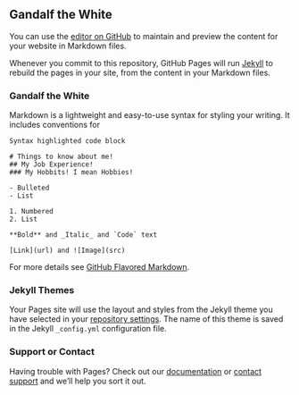 ## Gandalf the White

You can use the [editor on GitHub](https://github.com/Lifesaver1414/Lifesaver.Github.io/edit/master/README.md) to maintain and preview the content for your website in Markdown files.

Whenever you commit to this repository, GitHub Pages will run [Jekyll](https://jekyllrb.com/) to rebuild the pages in your site, from the content in your Markdown files.

### Gandalf the White

Markdown is a lightweight and easy-to-use syntax for styling your writing. It includes conventions for

```Gandalf the White
Syntax highlighted code block

# Things to know about me!
## My Job Experience!
### My Hobbits! I mean Hobbies!

- Bulleted
- List

1. Numbered
2. List

**Bold** and _Italic_ and `Code` text

[Link](url) and ![Image](src)
```

For more details see [GitHub Flavored Markdown](https://guides.github.com/features/mastering-markdown/).

### Jekyll Themes

Your Pages site will use the layout and styles from the Jekyll theme you have selected in your [repository settings](https://github.com/Lifesaver1414/Lifesaver.Github.io/settings). The name of this theme is saved in the Jekyll `_config.yml` configuration file.

### Support or Contact

Having trouble with Pages? Check out our [documentation](https://help.github.com/categories/github-pages-basics/) or [contact support](https://github.com/contact) and we’ll help you sort it out.
